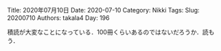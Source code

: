 ﻿Title: 2020年07月10日
Date: 2020-07-10
Category: Nikki
Tags: 
Slug: 20200710
Authors: takala4
Day: 196



積読が大変なことになっている．100冊くらいあるのではないだろうか．読もう．